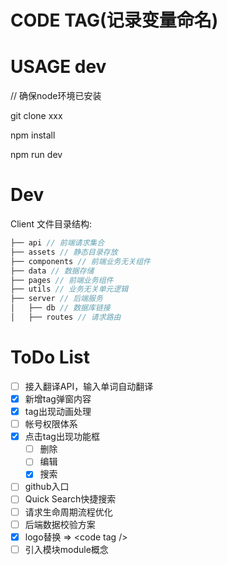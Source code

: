 
CODE TAG(记录变量命名)
================
  

USAGE dev
=========
// 确保node环境已安装

git clone xxx

npm install

npm run dev

Dev
===
Client 文件目录结构:
```js
├── api // 前端请求集合
├── assets // 静态目录存放
├── components // 前端业务无关组件
├── data // 数据存储
├── pages // 前端业务组件
├── utils // 业务无关单元逻辑
├── server // 后端服务
│   ├── db // 数据库链接
│   ├── routes // 请求路由
```
ToDo List
=========

- [ ] 接入翻译API，输入单词自动翻译
- [x] 新增tag弹窗内容
- [x] tag出现动画处理
- [ ] 帐号权限体系
- [x] 点击tag出现功能框
  - [ ] 删除
  - [ ] 编辑
  - [x] 搜索
- [ ] github入口
- [ ] Quick Search快捷搜索
- [ ] 请求生命周期流程优化
- [ ] 后端数据校验方案
- [x] logo替换 => \<code tag \/\>
- [ ] 引入模块module概念
